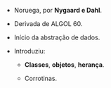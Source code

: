 
- Noruega, por **Nygaard e Dahl**.
    
- Derivada de ALGOL 60.
	
- Início da abstração de dados.
    
- Introduziu:
    
    - **Classes**, **objetos**, **herança**.
        
    - Corrotinas.